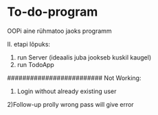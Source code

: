 # To-do-program
OOPi aine rühmatoo jaoks programm

II. etapi lõpuks:
1. run Server (ideaalis juba jookseb kuskil kaugel)
2. run TodoApp

#########################
Not Working:
1) Login without already existing user

2)Follow-up prolly wrong pass will give error
